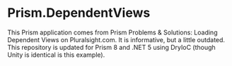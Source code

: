 # Prism.DependentViews

This Prism application comes from Prism Problems & Solutions: Loading Dependent Views on Pluralsight.com. It is informative, but a little outdated. This repository is updated for Prism 8 and .NET 5 using DryIoC (though Unity is identical is this example).
